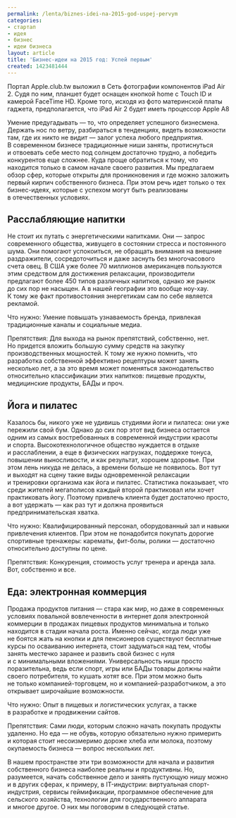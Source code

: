 ```yaml
---
permalink: /lenta/biznes-idei-na-2015-god-uspej-pervym
categories:
- стартап
- идея
- бизнес
- идеи бизнеса
layout: article
title: 'Бизнес-идеи на 2015 год: Успей первым'
created: 1423481444
---
```

<p>Портал Apple.club.tw выложил в Сеть фотографии компонентов iPad Air 2. Судя по ним, планшет будет оснащен кнопкой home с Touch ID и камерой FaceTime HD. Кроме того, исходя из фото материнской платы гаджета, предполагается, что iPad Air 2 будет иметь процессор Apple A8</p>
<p>Умение предугадывать&nbsp;— то, что определяет успешного бизнесмена. Держать нос по&nbsp;ветру, разбираться в&nbsp;тенденциях, видеть возможности там, где их&nbsp;никто не&nbsp;видит&nbsp;— залог успеха любого предприятия. В&nbsp;современном бизнесе традиционные ниши заняты, протиснуться и&nbsp;отвоевать себе место под солнцем достаточно трудно, а&nbsp;победить конкурентов еще сложнее. Куда проще обратиться к&nbsp;тому, что находится только в&nbsp;самом начале своего развития. Мы&nbsp;предлагаем обзор сфер, которые открыты для проникновения и&nbsp;где можно заложить первый кирпич собственного бизнеса. При этом речь идет только о&nbsp;тех бизнес-идеях, которые с&nbsp;успехом могут быть реализованы в&nbsp;отечественных условиях.</p>
<!--break-->
<h2><strong>Расслабляющие напитки</strong></h2>
<p>Не&nbsp;стоит их&nbsp;путать с&nbsp;энергетическими напитками. Они&nbsp;— запрос современного общества, живущего в&nbsp;состоянии стресса и&nbsp;постоянного шума. Они помогают успокоиться, не&nbsp;обращать внимания на&nbsp;внешние раздражители, сосредоточиться и&nbsp;даже заснуть без многочасового счета овец. В&nbsp;США уже более 70&nbsp;миллионов американцев пользуются этим средством для достижения релаксации, производители предлагают более 450 типов различных напитков, однако&nbsp;же рынок до&nbsp;сих пор не&nbsp;насыщен. А&nbsp;в&nbsp;нашей географии это вообще ноу-хау. К&nbsp;тому&nbsp;же факт противостояния энергетикам сам по&nbsp;себе является рекламой.</p>
<p>Что нужно: Умение повышать узнаваемость бренда, привлекая традиционные каналы и&nbsp;социальные медиа. </p>
<p>Препятствия: Для выхода на&nbsp;рынок препятствий, собственно, нет. Но&nbsp;придется вложить большую сумму средств на&nbsp;закупку производственных мощностей. К&nbsp;тому&nbsp;же нужно помнить, что разработка собственной эффективно рецептуры может занять несколько лет, а&nbsp;за&nbsp;это время может поменяться законодательство относительно классификации этих напитков: пищевые продукты, медицинские продукты, БАДы и&nbsp;проч.</p>
<h2><strong>Йога и&nbsp;пилатес</strong></h2>
<p>Казалось&nbsp;бы, никого уже не&nbsp;удивишь студиями йоги и&nbsp;пилатеса: они уже пережили свой бум. Однако до&nbsp;сих пор этот вид бизнеса остается одним из&nbsp;самых востребованных в&nbsp;современной индустрии красоты и&nbsp;спорта. Высокотехнологичное общество нуждается в&nbsp;отдыхе и&nbsp;расслаблении, а&nbsp;еще в&nbsp;физических нагрузках, поддержке тонуса, повышении выносливости, и&nbsp;как результат, хорошем здоровье. При этом лень никуда не&nbsp;делась, а&nbsp;времени больше не&nbsp;появилось. Вот тут и&nbsp;выходят на&nbsp;сцену такие виды одновременной релаксации и&nbsp;тренировки организма как йога и&nbsp;пилатес. Статистика показывает, что среди жителей мегаполисов каждый второй практиковал или хочет практиковать йогу. Поэтому привлечь клиента будет достаточно просто, а&nbsp;вот удержать&nbsp;— как раз тут и&nbsp;должна проявиться предпринимательская хватка.</p>
<p>Что нужно: Квалифицированный персонал, оборудованный зал и&nbsp;навыки привлечения клиентов. При этом не&nbsp;понадобится покупать дорогие спортивные тренажеры: карематы, фит-болы, ролики&nbsp;— достаточно относительно доступны по&nbsp;цене.</p>
<p>Препятствия: Конкуренция, стоимость услуг тренера и&nbsp;аренда зала. Вот, собственно и&nbsp;все. </p>
<h2><strong>Еда: электронная коммерция</strong></h2>
<p>Продажа продуктов питания&nbsp;— стара как мир, но&nbsp;даже в&nbsp;современных условиях повальной вовлеченности в&nbsp;интернет доля электронной коммерции в&nbsp;продажах пищевых продуктов минимальна и&nbsp;только находится в&nbsp;стадии начала роста. Именно сейчас, когда люди уже не&nbsp;боятся жать на&nbsp;кнопки и&nbsp;для пенсионеров существуют бесплатные курсы по&nbsp;осваиванию интернета, стоит задуматься над тем, чтобы занять местечко заранее и&nbsp;развить свой бизнес с&nbsp;нуля и&nbsp;с&nbsp;минимальными вложениями. Универсальность ниши просто поразительна, ведь если спорт, игры или БАДы товары должны найти своего потребителя, то&nbsp;кушать хотят все. При этом можно быть не&nbsp;только компанией-торговцем, но&nbsp;и&nbsp;компанией-разработчиком, а&nbsp;это открывает широчайшие возможности.</p>
<p>Что нужно: Опыт в&nbsp;пищевых и&nbsp;логистических услугах, а&nbsp;также в&nbsp;разработке и&nbsp;продвижении сайтов.</p>
<p>Препятствия: Сами люди, которым сложно начать покупать продукты удаленно. Но&nbsp;еда&nbsp;— не&nbsp;обувь, которую обязательно нужно примерить и&nbsp;которая стоит несоизмеримо дороже хлеба или молока, поэтому окупаемость бизнеса&nbsp;— вопрос нескольких лет.</p>
<p>В&nbsp;нашем пространстве эти три возможности для начала и&nbsp;развития собственного бизнеса наиболее реальны и&nbsp;продуктивны. Но, разумеется, начать собственное дело и&nbsp;занять пустующую нишу можно и&nbsp;в&nbsp;других сферах, к&nbsp;примеру, в&nbsp;IT-индустрии: виртуальная спорт-индустрия, сервисы геймификации, программное обеспечение для сельского хозяйства, технологии для государственного аппарата и&nbsp;многое другое. О&nbsp;них мы&nbsp;поговорим в&nbsp;следующей статье.</p>
